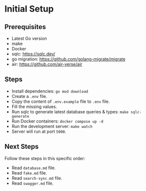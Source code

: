 # Initial Setup

## Prerequisites

- Latest Go version
- make
- Docker
- sqlc: https://sqlc.dev/
- go migration: https://github.com/golang-migrate/migrate
- air: https://github.com/air-verse/air

## Steps

- Install dependencies: `go mod download`
- Create a `.env` file.
- Copy the content of `.env.example` file to `.env` file.
- Fill the missing values.
- Run sqlc to generate latest database queries & types: `make sqlc-generate`
- Run Docker containers: `docker compose up -d`
- Run the development server: `make watch`
- Server will run at port `5000`.

## Next Steps

Follow these steps in this specific order:

- Read `database.md` file.
- Read `fake.md` file.
- Read `search-sync.md` file.
- Read `swagger.md` file.
